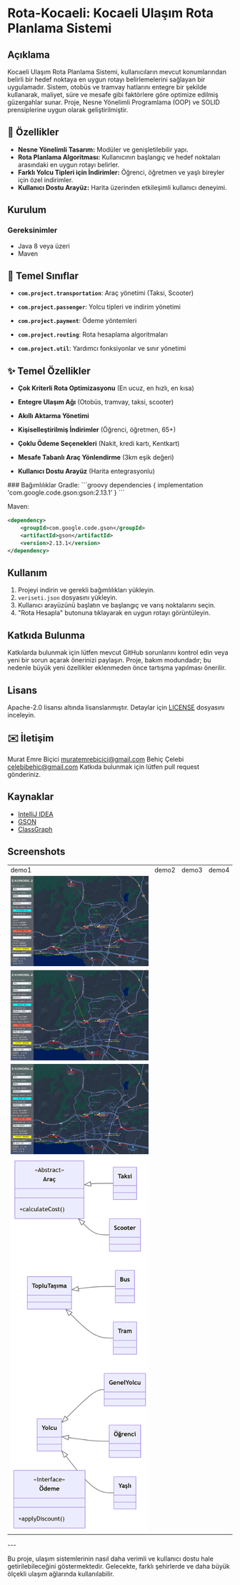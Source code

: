 # Rota-Kocaeli: Kocaeli Ulaşım Rota Planlama Sistemi

## Açıklama
Kocaeli Ulaşım Rota Planlama Sistemi, kullanıcıların mevcut konumlarından belirli bir hedef noktaya en uygun rotayı belirlemelerini sağlayan bir uygulamadır. Sistem, otobüs ve tramvay hatlarını entegre bir şekilde kullanarak, maliyet, süre ve mesafe gibi faktörlere göre optimize edilmiş güzergahlar sunar. Proje, Nesne Yönelimli Programlama (OOP) ve SOLID prensiplerine uygun olarak geliştirilmiştir.

## 📌 Özellikler
- **Nesne Yönelimli Tasarım:** Modüler ve genişletilebilir yapı.
- **Rota Planlama Algoritması:** Kullanıcının başlangıç ve hedef noktaları arasındaki en uygun rotayı belirler.
- **Farklı Yolcu Tipleri için İndirimler:** Öğrenci, öğretmen ve yaşlı bireyler için özel indirimler.
- **Kullanıcı Dostu Arayüz:** Harita üzerinden etkileşimli kullanıcı deneyimi.

## Kurulum
### Gereksinimler
- Java 8 veya üzeri
- Maven
<h2>🌟 Temel Sınıflar</h2>
<ul><li><p class="ds-markdown-paragraph"><strong><code>com.project.transportation</code></strong>: Araç yönetimi (Taksi, Scooter)</p></li><li><p class="ds-markdown-paragraph"><strong><code>com.project.passenger</code></strong>: Yolcu tipleri ve indirim yönetimi</p></li><li><p class="ds-markdown-paragraph"><strong><code>com.project.payment</code></strong>: Ödeme yöntemleri</p></li><li><p class="ds-markdown-paragraph"><strong><code>com.project.routing</code></strong>: Rota hesaplama algoritmaları</p></li><li><p class="ds-markdown-paragraph"><strong><code>com.project.util</code></strong>: Yardımcı fonksiyonlar ve sınır yönetimi</p></li></ul>

<h2>✨ Temel Özellikler</h2>
<ul><li><p class="ds-markdown-paragraph"><strong>Çok Kriterli Rota Optimizasyonu</strong> (En ucuz, en hızlı, en kısa)</p></li><li><p class="ds-markdown-paragraph"><strong>Entegre Ulaşım Ağı</strong> (Otobüs, tramvay, taksi, scooter)</p></li><li><p class="ds-markdown-paragraph"><strong>Akıllı Aktarma Yönetimi</strong></p></li><li><p class="ds-markdown-paragraph"><strong>Kişiselleştirilmiş İndirimler</strong> (Öğrenci, öğretmen, 65+)</p></li><li><p class="ds-markdown-paragraph"><strong>Çoklu Ödeme Seçenekleri</strong> (Nakit, kredi kartı, Kentkart)</p></li><li><p class="ds-markdown-paragraph"><strong>Mesafe Tabanlı Araç Yönlendirme</strong> (3km eşik değeri)</p></li><li><p class="ds-markdown-paragraph"><strong>Kullanıcı Dostu Arayüz</strong> (Harita entegrasyonlu)</p></li></ul>
### Bağımlılıklar
Gradle:
```groovy
dependencies {
    implementation 'com.google.code.gson:gson:2.13.1'
}
```

Maven:
```xml
<dependency>
    <groupId>com.google.code.gson</groupId>
    <artifactId>gson</artifactId>
    <version>2.13.1</version>
</dependency>
```

## Kullanım
1. Projeyi indirin ve gerekli bağımlılıkları yükleyin.
2. `veriseti.json` dosyasını yükleyin.
3. Kullanıcı arayüzünü başlatın ve başlangıç ve varış noktalarını seçin.
4. "Rota Hesapla" butonuna tıklayarak en uygun rotayı görüntüleyin.

## Katkıda Bulunma
Katkılarda bulunmak için lütfen mevcut GitHub sorunlarını kontrol edin veya yeni bir sorun açarak önerinizi paylaşın. Proje, bakım modundadır; bu nedenle büyük yeni özellikler eklenmeden önce tartışma yapılması önerilir.

## Lisans
Apache-2.0 lisansı altında lisanslanmıştır. Detaylar için [LICENSE](LICENSE) dosyasını inceleyin.

## ✉️ İletişim
Murat Emre Biçici	muratemrebicici@gmail.com
Behiç Çelebi		celebibehic@gmail.com
Katkıda bulunmak için lütfen pull request gönderiniz.
## Kaynaklar
- [IntelliJ IDEA](https://www.jetbrains.com/idea/)
- [GSON](https://github.com/google/gson)
- [ClassGraph](https://github.com/classgraph/classgraph)


## Screenshots
<table>
 <tr>
  <td>demo1</td>
  <td>demo2</td>
  <td>demo3</td>
  <td>demo4</td>
 </tr>
 <tr>
  <td><img src="https://raw.githubusercontent.com/Behicelebi/Rota-Kocaeli/refs/heads/master/screenshots/c1.jpg"></td>
     </tr>
   <tr>
  <td><img src="https://raw.githubusercontent.com/Behicelebi/Rota-Kocaeli/refs/heads/master/screenshots/c2.jpg"></td>
     </tr>
     <tr>
  <td><img src="https://raw.githubusercontent.com/Behicelebi/Rota-Kocaeli/refs/heads/master/screenshots/c3.jpg"></td>
     </tr>
     <tr>
  <td><img src="https://raw.githubusercontent.com/Behicelebi/Rota-Kocaeli/refs/heads/master/screenshots/c4.png"></td>
     </tr>
</table>
---

Bu proje, ulaşım sistemlerinin nasıl daha verimli ve kullanıcı dostu hale getirilebileceğini göstermektedir. Gelecekte, farklı şehirlerde ve daha büyük ölçekli ulaşım ağlarında kullanılabilir.
